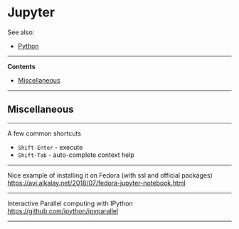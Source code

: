 # Jupyter

See also:

- [Python](Python.md)

---

**Contents**

- [Miscellaneous](Jupyter.md#miscellaneous)

---

## Miscellaneous

---

A few common shortcuts

- `Shift-Enter` - execute
- `Shift-Tab` - auto-complete context help

---

Nice example of installing it on Fedora (with ssl and official packages)
https://avi.alkalay.net/2018/07/fedora-jupyter-notebook.html

---

Interactive Parallel computing with IPython
https://github.com/ipython/ipyparallel

---
